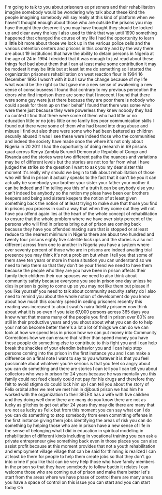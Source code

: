 
I&#39;m going to talk to you about prisoners
ex prisoners and their rehabilitation
imagine somebody would be wondering why
talk about these kind the people
imagining somebody will say really at
this kind of platform when we haven&#39;t
thought enough about those who are
outside the prisons
you may have thought they deserve it you
may have thought they should be locked
up and clear away the key I also used to
think that way until 1990 something
happened that changed the course of my
life I had the opportunity to learn a
little bit more about those we lock up
in the various police cells and the
various detention centers and prisons in
this country and by the way there are
about 19 institutions that have the
ability to detain persons in Nigeria at
the age of 24 in 1994 I decided that it
was enough to just read about these
things feel bad about them that I can at
least make some contribution it may be
modest it may be little but at least let
me do something so I started the
organization prisoners rehabilitation on
west reaction flour in 1994 16 December
1993
I wasn&#39;t with it but I saw the change
because of my life what would be the
right so that gave me a new sense of
awakening a new sense of consciousness
I found that contrary to my previous
perception the doors who find imprison
there are some that I innocent I found
that there were some guy were just there
because they are poor there is nobody
who could speak for them up on their
behalf I found that there was some who
were there just because they were
powerless they knew nobody they had no
context I find that there were some of
them who had little or no education
little or no jobs little or no family
ties poor communication skills I found
out there were some of them who had
brand into drug abuse and misuse I find
out also there were some who had been
battered as children sexually abused it
was I see these were indeed those who
the communities and indeed the society
have made once the where it&#39;s not only
about Nigeria in 20 2011 I had the
opportunity of doing research in 69
prisons quad across Kenya Zambia Burundi
Democratic Republic of Congo and Rwanda
and the stories were two different paths
the nuances and variations may be of
different levels but the stories are not
too far from what I have judged the
strike so the question I want to ask you
my dear sister this moment it&#39;s really
why should we begin to talk about
rehabilitation of those who will find in
prison it actually speaks to the fact
that it can&#39;t be you it can actually be
somebody your brother your sister your
father your mother it can be indeed and
I&#39;m telling you this of a truth it can
be anybody else
you can&#39;t indeed be anybody so the
notion my pleas have been our brothers
keepers and being and sisters keepers
the notion of at least given something
back the notion
of at least trying to make sure that
those you find in prisons you process in
such a way that when they come out they
will not have you offend again lies at
the heart of the whole concept of
rehabilitation to ensure that the whole
problem where we have over sixty percent
of the persons who will find in prisons
bring out of prison are coming back
because they have you offended making
sure that is stopped or at least reduce
to the nearest minimum in Nigeria there
are about two hundred and twenty four
prisons eighty five satellite lock ups
and the stories is also not different
across from one to another in Nigeria
you have a system where over seventy
percent of those who are in prisons are
indeed awaiting trial presence you may
think it&#39;s not a problem but when I tell
you that some of them save ten years or
more in those situation you can
understand so we need to help them so
that they don&#39;t be your friend we need
to have them because the people who they
are you have been in prison affects
their family their children their our
spouses we need to also think about
community safety because everyone you
see in prison one day unless he dies in
prison is going to come up so you may
not like them but please if you like
yourself you need to talk about
community security safety do I also need
to remind you about the whole notion of
development do you know about how much
this country spend in ceding prisoners
recently this reading was increased to
about swati&#39;s naira fidelity prisoner
now think about what it is so even if
you take 67,000 persons across 365 days
you know what that means
many of the people you find in prison
over 80% are still in their productive
years and you shout about what you can
do to help your nation become better
there&#39;s a lot a lot of things we can do
we can look at how we spend less in
prison how we can put money into
Community Corrections how we can ensure
that rather than spend money you have
these people do something else to
contribute to this fight you and I can
help break the shackles of your efendim
behavior you and I can help stop persons
coming into the prison in the first
instance
you and I can make a difference on a
final note I want to say to you whatever
it is that you feel passionate about
whatever you&#39;re serious is that you feel
so angry about you can do something and
there are stories I can tell you I can
tell you about collectors who was in
prison for 24 years because he was
mentally you this family could not feed
clearly could not pay for his drugs and
therefore they felt to avoid stigma do
could lock him up I can tell you about
the story of Felix orbital after we met
we met him in djibouti prison we had him
he worked with the organization to their
SELEX has a wife with five children and
they doing well done there are many do
you know there are not as lucky as
glitches to get out after 24 years they
may die there are many that are not as
lucky as Felix but from this moment you
can say what can I do you can do
something to stop somebody from even
committing offense in the first instance
giving them jobs identifying the areas
of risk you can do something by helping
those who are in prison have a new sense
of life in the sense of belonging what I
did in education in spiritual modeling
in rehabilitation of different kinds
including in vocational training you can
ask a private entrepreneur give
something back even in those places you
can also assist profit because at this
moment provides that not a youth
rehabilitation and employment village
village that can be said for thinning is
realized I can at least be there for
people to help them create jobs so that
they don&#39;t go into crime if you like
that can be very help those who have
family members in the prison so that
they have somebody to follow bactin it
relates I can welcome those who are
coming out of prison and make them
better let&#39;s start from the areas where
we have phase of control there are many
areas you have a space of control on
this issue you can start and you can
start today
Oh
